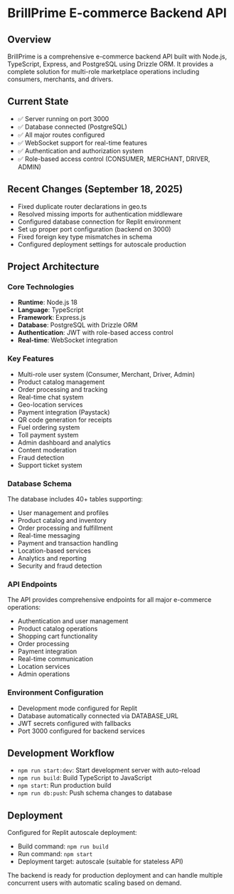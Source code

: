 # BrillPrime E-commerce Backend API

## Overview
BrillPrime is a comprehensive e-commerce backend API built with Node.js, TypeScript, Express, and PostgreSQL using Drizzle ORM. It provides a complete solution for multi-role marketplace operations including consumers, merchants, and drivers.

## Current State
- ✅ Server running on port 3000 
- ✅ Database connected (PostgreSQL)
- ✅ All major routes configured
- ✅ WebSocket support for real-time features
- ✅ Authentication and authorization system
- ✅ Role-based access control (CONSUMER, MERCHANT, DRIVER, ADMIN)

## Recent Changes (September 18, 2025)
- Fixed duplicate router declarations in geo.ts
- Resolved missing imports for authentication middleware 
- Configured database connection for Replit environment
- Set up proper port configuration (backend on 3000)
- Fixed foreign key type mismatches in schema
- Configured deployment settings for autoscale production

## Project Architecture

### Core Technologies
- **Runtime**: Node.js 18
- **Language**: TypeScript
- **Framework**: Express.js
- **Database**: PostgreSQL with Drizzle ORM
- **Authentication**: JWT with role-based access control
- **Real-time**: WebSocket integration

### Key Features
- Multi-role user system (Consumer, Merchant, Driver, Admin)
- Product catalog management
- Order processing and tracking
- Real-time chat system
- Geo-location services
- Payment integration (Paystack)
- QR code generation for receipts
- Fuel ordering system
- Toll payment system
- Admin dashboard and analytics
- Content moderation
- Fraud detection
- Support ticket system

### Database Schema
The database includes 40+ tables supporting:
- User management and profiles
- Product catalog and inventory
- Order processing and fulfillment
- Real-time messaging
- Payment and transaction handling
- Location-based services
- Analytics and reporting
- Security and fraud detection

### API Endpoints
The API provides comprehensive endpoints for all major e-commerce operations:
- Authentication and user management
- Product catalog operations
- Shopping cart functionality
- Order processing
- Payment integration
- Real-time communication
- Location services
- Admin operations

### Environment Configuration
- Development mode configured for Replit
- Database automatically connected via DATABASE_URL
- JWT secrets configured with fallbacks
- Port 3000 configured for backend services

## Development Workflow
- `npm run start:dev`: Start development server with auto-reload
- `npm run build`: Build TypeScript to JavaScript
- `npm start`: Run production build
- `npm run db:push`: Push schema changes to database

## Deployment
Configured for Replit autoscale deployment:
- Build command: `npm run build`
- Run command: `npm start`
- Deployment target: autoscale (suitable for stateless API)

The backend is ready for production deployment and can handle multiple concurrent users with automatic scaling based on demand.